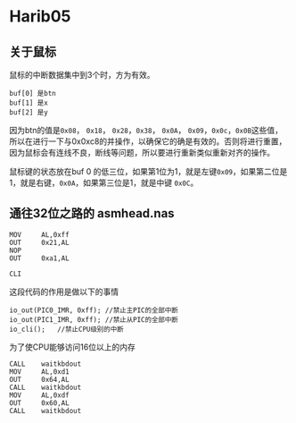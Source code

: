 Harib05
======


## 关于鼠标

鼠标的中断数据集中到3个时，方为有效。

    buf[0] 是btn
    buf[1] 是x
    buf[2] 是y
    
因为btn的值是`0x08`， `0x18`， `0x28`，`0x38`， `0x0A`， `0x09`，`0x0c`，`0x0B`这些值，所以在进行一下与0x0xc8的并操作，以确保它的确是有效的。否则将进行重置，因为鼠标会有连线不良，断线等问题，所以要进行重新类似重新对齐的操作。

鼠标键的状态放在buf 0 的低三位，如果第1位为1，就是左键`0x09`，如果第二位是1，就是右键，`0x0A`，如果第三位是1，就是中键 `0x0C`。



## 通往32位之路的 asmhead.nas

    MOV		AL,0xff
    OUT		0x21,AL
    NOP						
    OUT		0xa1,AL

    CLI						


这段代码的作用是做以下的事情

    io_out(PIC0_IMR, 0xff); //禁止主PIC的全部中断
    io_out(PIC1_IMR, 0xff); //禁止从PIC的全部中断
    io_cli();   //禁止CPU级别的中断


为了使CPU能够访问16位以上的内存
    

    CALL	waitkbdout
	MOV		AL,0xd1
	OUT		0x64,AL
	CALL	waitkbdout
	MOV		AL,0xdf			
	OUT		0x60,AL
	CALL	waitkbdout




